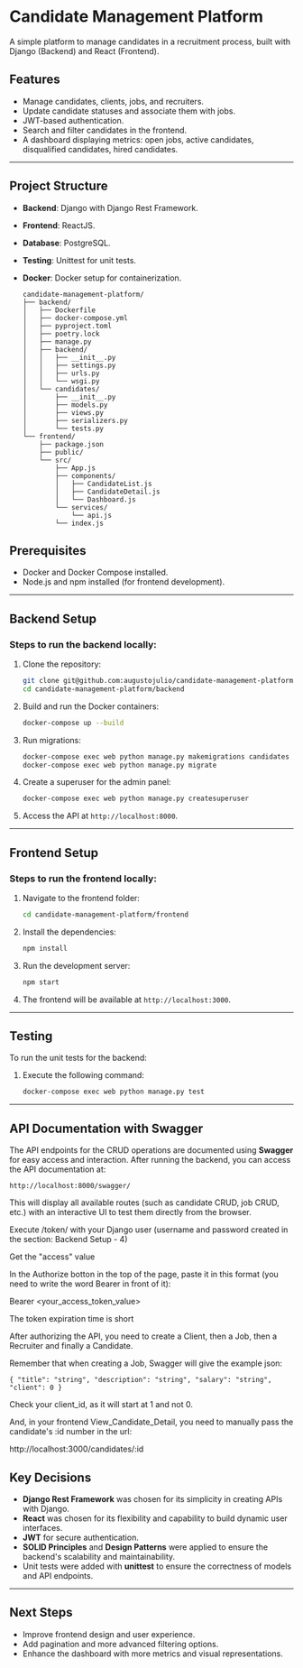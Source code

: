# Candidate Management Platform

A simple platform to manage candidates in a recruitment process, built with Django (Backend) and React (Frontend).

## Features

- Manage candidates, clients, jobs, and recruiters.
- Update candidate statuses and associate them with jobs.
- JWT-based authentication.
- Search and filter candidates in the frontend.
- A dashboard displaying metrics: open jobs, active candidates, disqualified candidates, hired candidates.

---

## Project Structure

- **Backend**: Django with Django Rest Framework.
- **Frontend**: ReactJS.
- **Database**: PostgreSQL.
- **Testing**: Unittest for unit tests.
- **Docker**: Docker setup for containerization.

  ```
  candidate-management-platform/
  ├── backend/
  │   ├── Dockerfile
  │   ├── docker-compose.yml
  │   ├── pyproject.toml
  │   ├── poetry.lock
  │   ├── manage.py
  │   ├── backend/
  │   │   ├── __init__.py
  │   │   ├── settings.py
  │   │   ├── urls.py
  │   │   └── wsgi.py
  │   └── candidates/
  │       ├── __init__.py
  │       ├── models.py
  │       ├── views.py
  │       ├── serializers.py
  │       └── tests.py
  └── frontend/
      ├── package.json
      ├── public/
      └── src/
          ├── App.js
          ├── components/
          │   ├── CandidateList.js
          │   ├── CandidateDetail.js
          │   └── Dashboard.js
          └── services/
              └── api.js
          └── index.js

  ```

## Prerequisites

- Docker and Docker Compose installed.
- Node.js and npm installed (for frontend development).

---

## Backend Setup

### Steps to run the backend locally:

1. Clone the repository:

   ```bash
   git clone git@github.com:augustojulio/candidate-management-platform.git
   cd candidate-management-platform/backend
   ```
2. Build and run the Docker containers:

   ```bash
   docker-compose up --build
   ```
3. Run migrations:

   ```bash
   docker-compose exec web python manage.py makemigrations candidates
   docker-compose exec web python manage.py migrate
   ```
4. Create a superuser for the admin panel:

   ```bash
   docker-compose exec web python manage.py createsuperuser
   ```
5. Access the API at `http://localhost:8000`.

---

## Frontend Setup

### Steps to run the frontend locally:

1. Navigate to the frontend folder:

   ```bash
   cd candidate-management-platform/frontend
   ```
2. Install the dependencies:

   ```bash
   npm install
   ```
3. Run the development server:

   ```bash
   npm start
   ```
4. The frontend will be available at `http://localhost:3000`.

---

## Testing

To run the unit tests for the backend:

1. Execute the following command:
   ```bash
   docker-compose exec web python manage.py test
   ```

---

## API Documentation with Swagger

The API endpoints for the CRUD operations are documented using **Swagger** for easy access and interaction. After running the backend, you can access the API documentation at:

`http://localhost:8000/swagger/`

This will display all available routes (such as candidate CRUD, job CRUD, etc.) with an interactive UI to test them directly from the browser.

Execute /token/ with your Django user (username and password created in the section: Backend Setup - 4)

Get the "access" value

In the Authorize botton in the top of the page, paste it in this format (you need to write the word Bearer in front of it):

Bearer <your_access_token_value>

The token expiration time is short

After authorizing the API, you need to create a Client, then a Job, then a Recruiter and finally a Candidate.

Remember that when creating a Job, Swagger will give the example json:

`{
"title": "string",
"description": "string",
"salary": "string",
"client": 0
}`

Check your client_id, as it will start at 1 and not 0.

And, in your frontend View_Candidate_Detail, you need to manually pass the candidate's :id number in the url:

http://localhost:3000/candidates/:id

## Key Decisions

- **Django Rest Framework** was chosen for its simplicity in creating APIs with Django.
- **React** was chosen for its flexibility and capability to build dynamic user interfaces.
- **JWT** for secure authentication.
- **SOLID Principles** and **Design Patterns** were applied to ensure the backend's scalability and maintainability.
- Unit tests were added with **unittest** to ensure the correctness of models and API endpoints.

---

## Next Steps

- Improve frontend design and user experience.
- Add pagination and more advanced filtering options.
- Enhance the dashboard with more metrics and visual representations.
